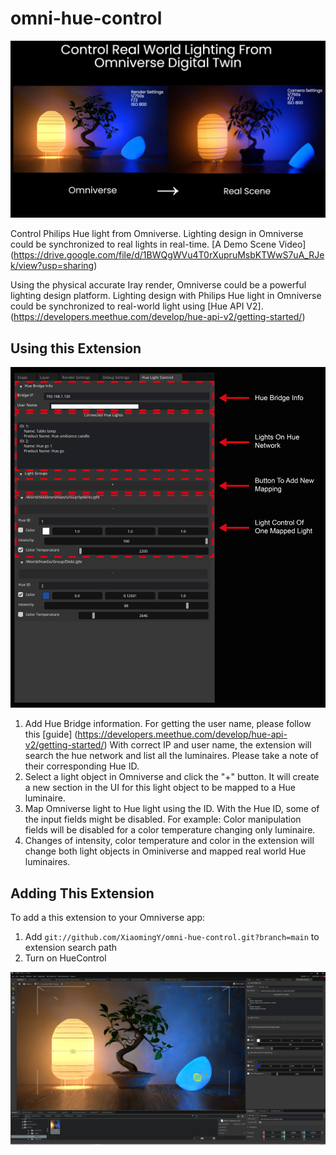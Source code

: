 # omni-hue-control

![](./HueControl/data/HueControl.PNG)

Control Philips Hue light from Omniverse. Lighting design in Omniverse could be synchronized to real lights in real-time. [A Demo Scene Video]  (https://drive.google.com/file/d/1BWQgWVu4T0rXupruMsbKTWwS7uA_RJek/view?usp=sharing)

Using the physical accurate Iray render, Omniverse could be a powerful lighting design platform. Lighting design with Philips Hue light in Omniverse could be synchronized to real-world light using [Hue API V2]. (https://developers.meethue.com/develop/hue-api-v2/getting-started/)

## Using this Extension

![](./HueControl/data/HueControl_Interface.png)

1. Add Hue Bridge information. For getting the user name, please follow this [guide] (https://developers.meethue.com/develop/hue-api-v2/getting-started/)
With correct IP and user name, the extension will search the hue network and list all the luminaires. Please take a note of their corresponding Hue ID.
2. Select a light object in Omniverse and click the "+" button. It will create a new section in the UI for this light object to be mapped to a Hue luminaire.
3. Map Omniverse light to Hue light using the ID. With the Hue ID, some of the input fields might be disabled. For example: Color manipulation fields will be disabled for a color temperature changing only luminaire.
4. Changes of intensity, color temperature and color in the extension will change both light objects in Ominiverse and mapped real world Hue luminaires. 

## Adding This Extension

To add a this extension to your Omniverse app:
1. Add `git://github.com/XiaomingY/omni-hue-control.git?branch=main` to extension search path
2. Turn on HueControl

![](./HueControl/data/HueControlScene.PNG)
